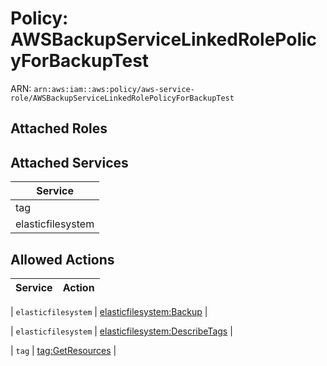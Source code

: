 # Policy: AWSBackupServiceLinkedRolePolicyForBackupTest

ARN: `arn:aws:iam::aws:policy/aws-service-role/AWSBackupServiceLinkedRolePolicyForBackupTest`

## Attached Roles

## Attached Services

| Service |
|---------|
| tag |
| elasticfilesystem |

## Allowed Actions

| Service | Action |
|:-------:|--------|

| `elasticfilesystem` | [elasticfilesystem:Backup](../actions.md#elasticfilesystem:backup) |

| `elasticfilesystem` | [elasticfilesystem:DescribeTags](../actions.md#elasticfilesystem:describetags) |

| `tag` | [tag:GetResources](../actions.md#tag:getresources) |
